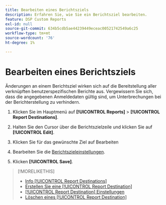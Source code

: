 ```yaml
---
title: Bearbeiten eines Berichtsziels
description: Erfahren Sie, wie Sie ein Berichtsziel bearbeiten.
feature: DSP Custom Reports
exl-id: null
source-git-commit: 634b5cdb5ae44239449eceac00521742549a6c25
workflow-type: tm+mt
source-wordcount: '76'
ht-degree: 1%

---
```



# Bearbeiten eines Berichtsziels

Änderungen an einem Berichtsziel wirken sich auf die Bereitstellung aller verknüpften benutzerspezifischen Berichte aus. Vergewissern Sie sich, dass die angegebenen Anmeldedaten gültig sind, um Unterbrechungen bei der Berichterstellung zu verhindern.

1. Klicken Sie im Hauptmenü auf **[!UICONTROL Reports]** > **[!UICONTROL Report Destinations]**.

1. Halten Sie den Cursor über die Berichtszielzeile und klicken Sie auf **[!UICONTROL Edit]**.

1. Klicken Sie für das gewünschte Ziel auf Bearbeiten

1. Bearbeiten Sie die [Berichtszieleinstellungen](/help/dsp/reports/report-destinations/report-destination-settings.md).

1. Klicken **[!UICONTROL Save]**.

>[!MORELIKETHIS]
>
>* [Info [!UICONTROL Report Destinations]](/help/dsp/reports/report-destinations/report-destination-about.md)
>* [Erstellen Sie eine [!UICONTROL Report Destination]](/help/dsp/reports/report-destinations/report-destination-create.md)
>* [[!UICONTROL Report Destination] Einstellungen](/help/dsp/reports/report-destinations/report-destination-settings.md)
>* [Löschen eines [!UICONTROL Report Destination]](/help/dsp/reports/report-destinations/report-destination-delete.md)

